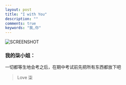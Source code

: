 ```yaml
---
layout: post
title: "I with You"
description: ""
comments: true
keywords: "我,你"
--- 
```

![SCREENSHOT](https://i.loli.net/2019/04/20/5cbb1729bbcb2.png)
### 我的柒小姐：
一切都等生地会考之后，在期中考试前先把所有东西都放下吧
> Love 柒